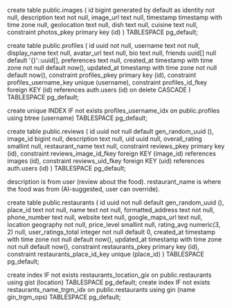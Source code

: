 create table public.images (
  id bigint generated by default as identity not null,
  description text not null,
  image_url text null,
  timestamp timestamp with time zone null,
  geolocation text null,
  dish text null,
  cuisine text null,
  constraint photos_pkey primary key (id)
) TABLESPACE pg_default;


create table public.profiles (
  id uuid not null,
  username text not null,
  display_name text null,
  avatar_url text null,
  bio text null,
  friends uuid[] null default '{}'::uuid[],
  preferences text null,
  created_at timestamp with time zone not null default now(),
  updated_at timestamp with time zone not null default now(),
  constraint profiles_pkey primary key (id),
  constraint profiles_username_key unique (username),
  constraint profiles_id_fkey foreign KEY (id) references auth.users (id) on delete CASCADE
) TABLESPACE pg_default;

create unique INDEX IF not exists profiles_username_idx on public.profiles using btree (username) TABLESPACE pg_default;

create table public.reviews (
  id uuid not null default gen_random_uuid (),
  image_id bigint null,
  description text null,
  uid uuid null,
  overall_rating smallint null,
  restaurant_name text null,
  constraint reviews_pkey primary key (id),
  constraint reviews_image_id_fkey foreign KEY (image_id) references images (id),
  constraint reviews_uid_fkey foreign KEY (uid) references auth.users (id)
) TABLESPACE pg_default;

description is from user (review about the food).
restaurant_name is where the food was from (AI-suggested, user can override).

create table public.restaurants (
  id uuid not null default gen_random_uuid (),
  place_id text not null,
  name text not null,
  formatted_address text not null,
  phone_number text null,
  website text null,
  google_maps_url text null,
  location geography not null,
  price_level smallint null,
  rating_avg numeric(3, 2) null,
  user_ratings_total integer not null default 0,
  created_at timestamp with time zone not null default now(),
  updated_at timestamp with time zone not null default now(),
  constraint restaurants_pkey primary key (id),
  constraint restaurants_place_id_key unique (place_id)
) TABLESPACE pg_default;

create index IF not exists restaurants_location_gix on public.restaurants using gist (location) TABLESPACE pg_default;
create index IF not exists restaurants_name_trgm_idx on public.restaurants using gin (name gin_trgm_ops) TABLESPACE pg_default;